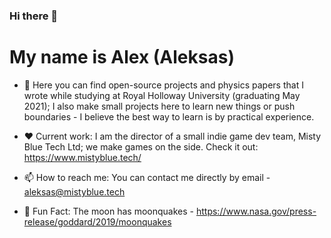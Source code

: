 ### Hi there 👋

<!--
**Allorx/Allorx** is a ✨ _special_ ✨ repository because its `README.md` (this file) appears on your GitHub profile.
-->

# My name is Alex (Aleksas)

- 🔭 Here you can find open-source projects and physics papers that I wrote while studying at Royal Holloway University (graduating May 2021); I also make small projects here to learn new things or push boundaries - I believe the best way to learn is by practical experience.

- ❤️ Current work: I am the director of a small indie game dev team, Misty Blue Tech Ltd; we make games on the side. Check it out: https://www.mistyblue.tech/
- 📫 How to reach me: You can contact me directly by email - aleksas@mistyblue.tech
- 🎁 Fun Fact: The moon has moonquakes - https://www.nasa.gov/press-release/goddard/2019/moonquakes

